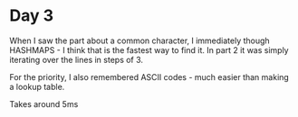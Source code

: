 # Day 3

When I saw the part about a common character, I immediately though HASHMAPS - I think that is the fastest way to find it. In part 2 it was simply iterating over the lines in steps of 3.

For the priority, I also remembered ASCII codes - much easier than making a lookup table.

Takes around 5ms
